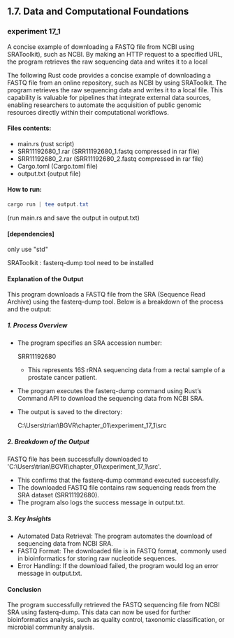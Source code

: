 ## 1.7. Data and Computational Foundations

### experiment 17_1 

A concise example of downloading a FASTQ file from NCBI using SRAToolkit), such as NCBI. By making an HTTP request to a specified URL, the program retrieves the raw sequencing data and writes it to a local

The following Rust code provides a concise example of downloading a FASTQ file from an online repository, such as NCBI by using SRAToolkit. The program retrieves the raw sequencing data and writes it to a local file. This capability is valuable for pipelines that integrate external data sources, enabling researchers to automate the acquisition of public genomic resources directly within their computational workflows.

#### Files contents:
* main.rs (rust script)
* SRR11192680_1.rar (SRR11192680_1.fastq compressed in rar file)
* SRR11192680_2.rar (SRR11192680_2.fastq compressed in rar file)
* Cargo.toml (Cargo.toml file)
* output.txt (output file)

#### How to run:

```powershell
cargo run | tee output.txt
```

(run main.rs and save the output in output.txt)
  
#### [dependencies]

only use "std"

SRAToolkit : fasterq-dump tool need to be installed 

#### Explanation of the Output

This program downloads a FASTQ file from the SRA (Sequence Read Archive) using the fasterq-dump tool. Below is a breakdown of the process and the output:

##### 1. Process Overview

* The program specifies an SRA accession number:

  SRR11192680
  
  * This represents 16S rRNA sequencing data from a rectal sample of a prostate cancer patient.

* The program executes the fasterq-dump command using Rust’s Command API to download the sequencing data from NCBI SRA.

* The output is saved to the directory:

  C:\Users\trian\BGVR\chapter_01\experiment_17_1\src

##### 2. Breakdown of the Output

FASTQ file has been successfully downloaded to 'C:\Users\trian\BGVR\chapter_01\experiment_17_1\src'.

* This confirms that the fasterq-dump command executed successfully.
* The downloaded FASTQ file contains raw sequencing reads from the SRA dataset (SRR11192680).
* The program also logs the success message in output.txt.

##### 3. Key Insights

* Automated Data Retrieval: The program automates the download of sequencing data from NCBI SRA.
* FASTQ Format: The downloaded file is in FASTQ format, commonly used in bioinformatics for storing raw nucleotide sequences.
* Error Handling: If the download failed, the program would log an error message in output.txt.

#### Conclusion

The program successfully retrieved the FASTQ sequencing file from NCBI SRA using fasterq-dump. This data can now be used for further bioinformatics analysis, such as quality control, taxonomic classification, or microbial community analysis.

